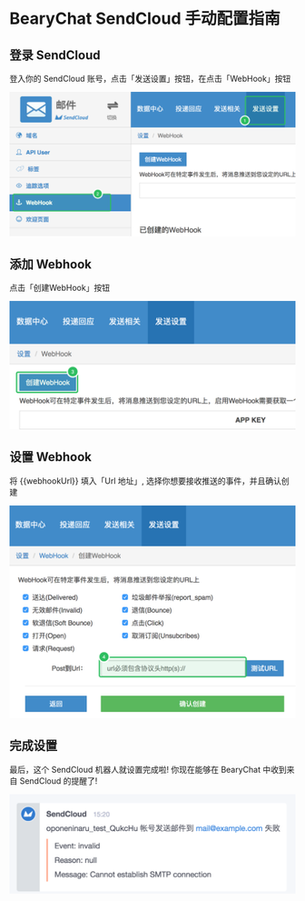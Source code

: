 # BearyChat SendCloud 手动配置指南

## 登录 SendCloud

登入你的 SendCloud 账号，点击「发送设置」按钮，在点击「WebHook」按钮

![](/tutorials/image/sendcloud_settings.png)

## 添加 Webhook

点击「创建WebHook」按钮

![](/tutorials/image/sendcloud_create_webhook.png)

## 设置 Webhook

将 {{webhookUrl}} 填入「Url 地址」, 选择你想要接收推送的事件，并且确认创建

![](/tutorials/image/sendcloud_add_webhook_url.png)

## 完成设置

最后，这个 SendCloud 机器人就设置完成啦! 你现在能够在 BearyChat 中收到来自 SendCloud 的提醒了!

![](/tutorials/image/sendcloud_notify_sample.png)
